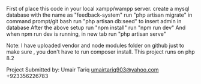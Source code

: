 First of place this code in your local xampp/wampp server.
create a mysql database with the name as "feedback-system"
run "php artisan migrate" in command prompt/git bash
run "php artisan db:seed" to insert admin in database
After the above setup
run "npm install"
run "npm run dev"
And when npm run dev is running, in new tab
run "php artisan serve"



Note: I have uploaded vendor and node modules folder on github just to make sure , you don't have to run composer install. This project runs on php 8.2

Project Submitted by:
Umair Tariq
umairtariq903@yahoo.com
+923356226783


